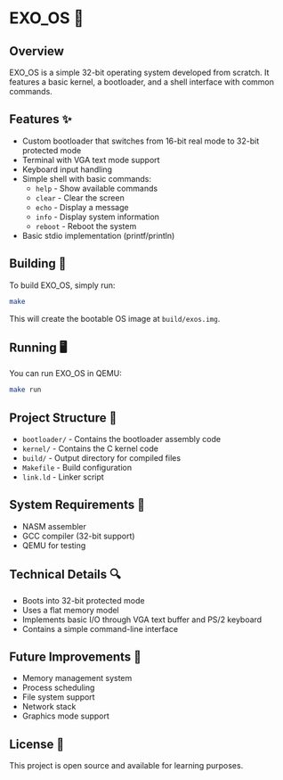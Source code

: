 # EXO_OS 🚀

## Overview
EXO_OS is a simple 32-bit operating system developed from scratch. It features a basic kernel, a bootloader, and a shell interface with common commands.

## Features ✨
- Custom bootloader that switches from 16-bit real mode to 32-bit protected mode
- Terminal with VGA text mode support
- Keyboard input handling
- Simple shell with basic commands:
    - `help` - Show available commands
    - `clear` - Clear the screen
    - `echo` - Display a message
    - `info` - Display system information
    - `reboot` - Reboot the system
- Basic stdio implementation (printf/println)

## Building 🔨
To build EXO_OS, simply run:
```bash
make
```

This will create the bootable OS image at `build/exos.img`.

## Running 🖥️
You can run EXO_OS in QEMU:
```bash
make run
```

## Project Structure 📁
- `bootloader/` - Contains the bootloader assembly code
- `kernel/` - Contains the C kernel code
- `build/` - Output directory for compiled files
- `Makefile` - Build configuration
- `link.ld` - Linker script

## System Requirements 🔧
- NASM assembler
- GCC compiler (32-bit support)
- QEMU for testing

## Technical Details 🔍
- Boots into 32-bit protected mode
- Uses a flat memory model
- Implements basic I/O through VGA text buffer and PS/2 keyboard
- Contains a simple command-line interface

## Future Improvements 🔮
- Memory management system
- Process scheduling
- File system support
- Network stack
- Graphics mode support

## License 📝
This project is open source and available for learning purposes.